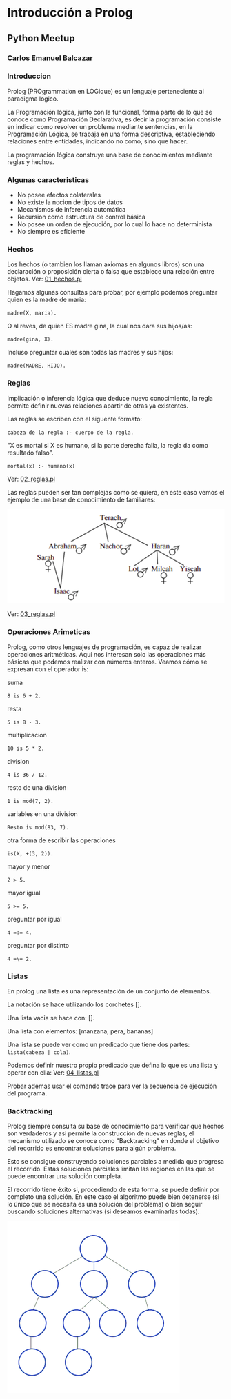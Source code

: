 # Introducción a Prolog

## Python Meetup

### Carlos Emanuel Balcazar



### Introduccion

Prolog (PROgrammation en LOGique) es un lenguaje perteneciente al paradigma logico.

La Programación lógica, junto con la funcional, forma parte de lo que se conoce como Programación Declarativa, es decir la programación consiste en indicar como resolver un problema mediante sentencias, en la Programación Lógica, se trabaja en una forma descriptiva, estableciendo relaciones entre entidades, indicando no como, sino que hacer.

La programación lógica construye una base de conocimientos mediante reglas y hechos.


### Algunas caracteristicas

- No posee efectos colaterales
- No existe la nocion de tipos de datos
- Mecanismos de inferencia automática
- Recursion como estructura de control básica
- No posee un orden de ejecución, por lo cual lo hace no determinista
- No siempre es eficiente


### Hechos

Los hechos (o tambien los llaman axiomas en algunos libros) son una declaración o proposición cierta o falsa que establece una relación entre objetos.
Ver: [01_hechos.pl](fuentes/01_hechos.pl)

Hagamos algunas consultas para probar, por ejemplo podemos preguntar quien es la madre de maria:

```
madre(X, maria).
```

O al reves, de quien ES madre gina, la cual nos dara sus hijos/as:

```
madre(gina, X).
```
Incluso preguntar cuales son todas las madres y sus hijos:

```
madre(MADRE, HIJO).
```

### Reglas

Implicación o inferencia lógica que deduce nuevo conocimiento, la regla permite definir nuevas relaciones apartir de otras ya existentes.

Las reglas se escriben con el siguente formato:

```
cabeza de la regla :- cuerpo de la regla.
```

"X es mortal si X es humano, si la parte derecha falla, la regla da como resultado falso".

```
mortal(x) :- humano(x)
```

Ver: [02_reglas.pl](fuentes/02_reglas.pl)

Las reglas pueden ser tan complejas como se quiera, en este caso vemos el ejemplo de una base de conocimiento de familiares:

![](imagenes/familia.png)


Ver: [03_reglas.pl](fuentes/03_reglas.pl)


### Operaciones Arimeticas

Prolog, como otros lenguajes de programación, es capaz de realizar
operaciones aritméticas. Aquí nos interesan solo las operaciones más
básicas que podemos realizar con números enteros. Veamos cómo se
expresan con el operador is:

suma

```
8 is 6 + 2.
```

resta
```
5 is 8 - 3.
```

multiplicacion
```
10 is 5 * 2.
```

division
```
4 is 36 / 12.
```

resto de una division
```
1 is mod(7, 2).
```

variables en una division
```
Resto is mod(83, 7).
```

otra forma de escribir las operaciones

```
is(X, +(3, 2)).
```

mayor y menor
```
2 > 5.
```

mayor igual
```
5 >= 5.
```

preguntar por igual
```
4 =:= 4.
```

preguntar por distinto
```
4 =\= 2.
```


### Listas

En prolog una lista es una representación de un conjunto de elementos.

La notación se hace utilizando los corchetes [].

Una lista vacia se hace con: [].

Una lista con elementos: [manzana, pera, bananas]

Una lista se puede ver como un predicado que tiene dos partes: `lista(cabeza | cola)`.

Podemos definir nuestro propio predicado que defina lo que es una lista y operar con ella:
Ver: [04_listas.pl](fuentes/04_listas.pl)

Probar ademas usar el comando trace para ver la secuencia de ejecución del programa.


### Backtracking

Prolog siempre consulta su base de conocimiento para verificar que hechos son verdaderos y asi permite la construcción de nuevas reglas, el mecanismo utilizado se conoce como "Backtracking" en donde el objetivo del recorrido es encontrar soluciones para algún problema. 

Esto se consigue construyendo soluciones parciales a medida que progresa el recorrido.
Estas soluciones parciales limitan las regiones en las que se puede encontrar una solución completa.

El recorrido tiene éxito si, procediendo de esta forma, se puede definir por completo una solución. En este caso el algoritmo puede bien detenerse (si lo único que se necesita es una solución del problema) o bien seguir buscando soluciones alternativas (si deseamos examinarlas todas).


![](imagenes/backtracking.gif)
